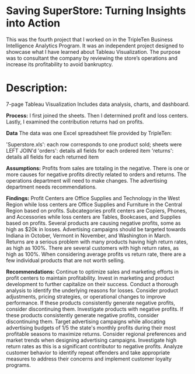 # Saving SuperStore: Turning Insights into Action

This was the fourth project that I worked on in the TripleTen Business Intelligence Analytics Program. It was an independent project designed to showcase what I have learned about Tableau Visualization. The purpose was to consultant the company by reviewing the store’s operations and increase its profitability to avoid bankruptcy.

# Description:
7-page Tableau Visualization
Includes data analysis, charts, and dashboard.

**Process:**
I first joined the sheets. Then I determined profit and loss centers. Lastly, I examined the contribution returns had on profits.

**Data**
The data was one Excel spreadsheet file provided by TripleTen:

'Superstore.xls': each row corresponds to one product sold; sheets were LEFT JOIN'd
'orders': details all fields for each ordered item
'returns': details all fields for each returned item

**Assumptions:**
Profits from sales are totaling in the negative.
There is one or more causes for negative profits directly related to orders and returns.
The operations department will need to make changes.
The advertising department needs recommendations.

**Findings:**
Profit Centers are Office Supplies and Technology in the West Region while loss centers are Office Supplies and Furniture in the Central Region based on profits.
Subcategories profit centers are Copiers, Phones, and Accessories while loss centers are Tables, Bookcases, and Supplies based on profits.
Several products are causing negative profits, some as high as $20k in losses.
Advertising campaigns should be targeted towards Indiana in October, Vermont in November, and Washington in March.
Returns are a serious problem with many products having high return rates, as high as 100%.
There are several customers with high return rates, as high as 100%.
When considering average profits vs return rate, there are a few individual products that are not worth selling.

**Recommendations:**
Continue to optimize sales and marketing efforts in profit centers to maintain profitability. Invest in marketing and product development to further capitalize on their success.
Conduct a thorough analysis to identify the underlying reasons for losses. Consider product adjustments, pricing strategies, or operational changes to improve performance. If these products consistently generate negative profits, consider discontinuing them.
Investigate products with negative profits. If these products consistently generate negative profits, consider discontinuing them.
Target advertising campaigns while allocating advertising budgets of 1/5 the state's monthly profits during their most profitable seasons to maximize returns. Consider regional preferences and market trends when designing advertising campaigns.
Investigate high return rates as this is a significant contributor to negative profits.
Analyze customer behavior to identify repeat offenders and take appropriate measures to address their concerns and implement customer loyalty programs.
